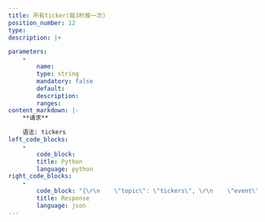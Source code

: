 ```yaml
---
title: 所有ticker(每3秒推⼀次)
position_number: 12
type:
description: |+

parameters:
    -
        name:
        type: string
        mandatory: false
        default:
        description:
        ranges:
content_markdown: |-
    **请求**

    语法: tickers
left_code_blocks:
    -
        code_block:
        title: Python
        language: python
right_code_blocks:
    -
        code_block: "{\r\n    \"topic\": \"tickers\", \r\n    \"event\": \"tickers\", \r\n    \"data\": [ ]  // 同 ticker\r\n}"
        title: Response
        language: json
---
```

